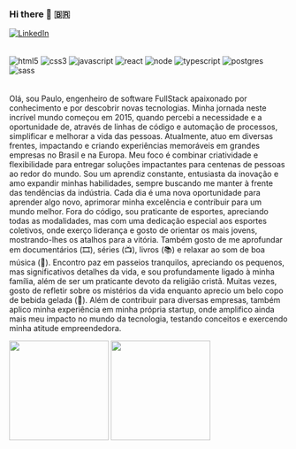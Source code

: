 ### Hi there 👋 🇧🇷

[![LinkedIn](https://img.shields.io/badge/LinkedIn-0077B5?style=for-the-badge&logo=linkedin&logoColor=white)](https://www.linkedin.com/in/paulo-spiguel/)

<!--**PauloSpiguel/PauloSpiguel** is a ✨ _special_ ✨ repository because its `README.md` (this file) appears on your GitHub profile.--!>

<div style="display: inline_block"><br/>
   <img align="center" alt="html5" src="https://img.shields.io/badge/HTML5-E34F26?style=for-the-badge&logo=html5&logoColor=white">
   <img align="center" alt="css3" src="https://img.shields.io/badge/CSS3-1572B6?style=for-the-badge&logo=css3&logoColor=white">
   <img align="center" alt="javascript" src="https://img.shields.io/badge/JavaScript-F7DF1E?style=for-the-badge&logo=javascript&logoColor=black">
   <img align="center" alt="react" src="https://img.shields.io/badge/React-20232A?style=for-the-badge&logo=react&logoColor=61DAFB">
   <img align="center" alt="node" src="https://img.shields.io/badge/Node.js-43853D?style=for-the-badge&logo=node.js&logoColor=white">
   <img align="center" alt="typescript" src="https://img.shields.io/badge/TypeScript-007ACC?style=for-the-badge&logo=typescript&logoColor=white">
   <img align="center" alt="postgres" src="https://img.shields.io/badge/PostgreSQL-316192?style=for-the-badge&logo=postgresql&logoColor=white">
   <img align="center" alt="sass" src="https://img.shields.io/badge/Sass-CC6699?style=for-the-badge&logo=sass&logoColor=white">
</div>
<br/>
<br/>

Olá, sou Paulo, engenheiro de software FullStack apaixonado por conhecimento e por descobrir novas tecnologias. Minha jornada neste incrível mundo começou em 2015, quando percebi a necessidade e a oportunidade de, através de linhas de código e automação de processos, simplificar e melhorar a vida das pessoas. Atualmente, atuo em diversas frentes, impactando e criando experiências memoráveis em grandes empresas no Brasil e na Europa. Meu foco é combinar criatividade e flexibilidade para entregar soluções impactantes para centenas de pessoas ao redor do mundo.

Sou um aprendiz constante, entusiasta da inovação e amo expandir minhas habilidades, sempre buscando me manter à frente das tendências da indústria. Cada dia é uma nova oportunidade para aprender algo novo, aprimorar minha excelência e contribuir para um mundo melhor.

Fora do código, sou praticante de esportes, apreciando todas as modalidades, mas com uma dedicação especial aos esportes coletivos, onde exerço liderança e gosto de orientar os mais jovens, mostrando-lhes os atalhos para a vitória. Também gosto de me aprofundar em documentários (🎞️), séries (📺), livros (📚) e relaxar ao som de boa música (🎵). Encontro paz em passeios tranquilos, apreciando os pequenos, mas significativos detalhes da vida, e sou profundamente ligado à minha família, além de ser um praticante devoto da religião cristã. Muitas vezes, gosto de refletir sobre os mistérios da vida enquanto aprecio um belo copo de bebida gelada (🥤).

Além de contribuir para diversas empresas, também aplico minha experiência em minha própria startup, onde amplifico ainda mais meu impacto no mundo da tecnologia, testando conceitos e exercendo minha atitude empreendedora.

<p>
  <img height="180em" src="https://github-readme-stats.vercel.app/api?username=PauloSpiguel&show_icons=true&hide_border=true&&count_private=true&include_all_commits=true&theme=radical" />
  <img height="180em" src="https://github-readme-stats.vercel.app/api/top-langs/?username=PauloSpiguel&count_private=true&include_all_commits=true&show_icons=true&hide_border=true&hide=html&layout=compact&langs_count=8&theme=radical"/>
</p>


